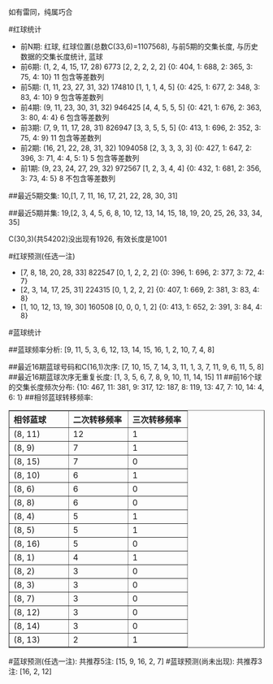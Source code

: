 <!-- 
.. title: 双色球2013109期(2013-09-17)数据分析报告
.. slug: slott-2013109-2013-09-17-report
.. date: 2013-09-18 08:00:00 UTC+08:00
.. tags: Lottery
.. link: 
.. description: 
.. type: text
-->

如有雷同，纯属巧合

<!-- TEASER_END-->

#红球统计

- 前N期: 红球, 红球位置(总数C(33,6)=1107568), 与前5期的交集长度, 与历史数据的交集长度统计, 蓝球
- 前6期: (1, 2, 4, 15, 17, 28) 6773 [2, 2, 2, 2, 2] {0: 404, 1: 688, 2: 365, 3: 75, 4: 10} 11 包含等差数列
- 前5期: (1, 11, 23, 27, 31, 32) 174810 [1, 1, 1, 4, 5] {0: 425, 1: 677, 2: 348, 3: 83, 4: 10} 9 包含等差数列
- 前4期: (9, 11, 23, 30, 31, 32) 946425 [4, 4, 5, 5, 5] {0: 421, 1: 676, 2: 363, 3: 80, 4: 4} 6 包含等差数列
- 前3期: (7, 9, 11, 17, 28, 31) 826947 [3, 3, 5, 5, 5] {0: 413, 1: 696, 2: 352, 3: 75, 4: 9} 11 包含等差数列
- 前2期: (16, 21, 22, 28, 31, 32) 1094058 [2, 3, 3, 3, 3] {0: 427, 1: 647, 2: 396, 3: 71, 4: 4, 5: 1} 5 包含等差数列
- 前1期: (9, 23, 24, 27, 29, 32) 972567 [1, 2, 3, 4, 4] {0: 432, 1: 681, 2: 356, 3: 73, 4: 5} 8 不包含等差数列

##最近5期交集:
10,[1, 7, 11, 16, 17, 21, 22, 28, 30, 31]

##最近5期并集:
19,[2, 3, 4, 5, 6, 8, 10, 12, 13, 14, 15, 18, 19, 20, 25, 26, 33, 34, 35]

C(30,3)(共54202)没出现有1926, 
有效长度是1001

#红球预测(任选一注)

- [7, 8, 18, 20, 28, 33] 822547 [0, 1, 2, 2, 2] {0: 396, 1: 696, 2: 377, 3: 72, 4: 7}
- [2, 3, 14, 17, 25, 31] 224315 [0, 1, 2, 2, 2] {0: 407, 1: 669, 2: 381, 3: 83, 4: 8}
- [1, 10, 12, 13, 19, 30] 160508 [0, 0, 0, 1, 2] {0: 413, 1: 652, 2: 391, 3: 84, 4: 8}

#蓝球统计

##蓝球频率分析:
[9, 11, 5, 3, 6, 12, 13, 14, 15, 16, 1, 2, 10, 7, 4, 8]

##最近16期蓝球号码和C(16,1)次序:
[7, 10, 15, 7, 14, 3, 11, 1, 3, 7, 11, 9, 6, 11, 5, 8]
##最近16期蓝球次序无重复长度:
[1, 3, 5, 6, 7, 8, 9, 10, 11, 14, 15] 11
##前16个球的交集长度频次分布:
{10: 467, 11: 381, 9: 317, 12: 187, 8: 119, 13: 47, 7: 10, 14: 4, 6: 1}
##相邻蓝球转移频率:
<table border="1" class="table table-striped dataframe">
  <thead>
    <tr style="text-align: left;">
      <th style="min-width: 100px;">相邻蓝球</th>
      <th style="min-width: 100px;">二次转移频率</th>
      <th style="min-width: 100px;">三次转移频率</th>
    </tr>
  </thead>
  <tbody>
    <tr>
      <td> (8, 11)</td>
      <td> 12</td>
      <td> 1</td>
    </tr>
    <tr>
      <td>  (8, 9)</td>
      <td>  7</td>
      <td> 1</td>
    </tr>
    <tr>
      <td> (8, 15)</td>
      <td>  7</td>
      <td> 0</td>
    </tr>
    <tr>
      <td> (8, 10)</td>
      <td>  6</td>
      <td> 1</td>
    </tr>
    <tr>
      <td>  (8, 6)</td>
      <td>  6</td>
      <td> 0</td>
    </tr>
    <tr>
      <td>  (8, 8)</td>
      <td>  6</td>
      <td> 0</td>
    </tr>
    <tr>
      <td>  (8, 4)</td>
      <td>  5</td>
      <td> 1</td>
    </tr>
    <tr>
      <td>  (8, 5)</td>
      <td>  5</td>
      <td> 1</td>
    </tr>
    <tr>
      <td> (8, 16)</td>
      <td>  5</td>
      <td> 0</td>
    </tr>
    <tr>
      <td>  (8, 1)</td>
      <td>  4</td>
      <td> 1</td>
    </tr>
    <tr>
      <td>  (8, 2)</td>
      <td>  3</td>
      <td> 0</td>
    </tr>
    <tr>
      <td>  (8, 3)</td>
      <td>  3</td>
      <td> 0</td>
    </tr>
    <tr>
      <td>  (8, 7)</td>
      <td>  3</td>
      <td> 0</td>
    </tr>
    <tr>
      <td> (8, 12)</td>
      <td>  3</td>
      <td> 0</td>
    </tr>
    <tr>
      <td> (8, 14)</td>
      <td>  3</td>
      <td> 0</td>
    </tr>
    <tr>
      <td> (8, 13)</td>
      <td>  2</td>
      <td> 1</td>
    </tr>
  </tbody>
</table>
#蓝球预测(任选一注):
共推荐5注: [15, 9, 16, 2, 7]
#蓝球预测(尚未出现):
共推荐3注: [16, 2, 12]

